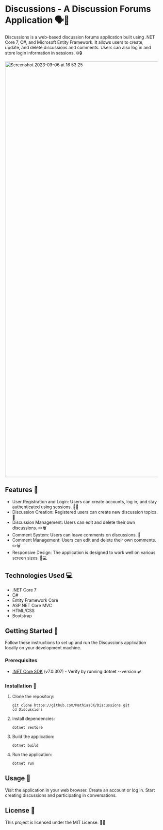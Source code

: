 # Discussions - A Discussion Forums Application 🗣️💬

Discussions is a web-based discussion forums application built using .NET Core 7, C#, and Microsoft Entity Framework. It allows users to create, update, and delete discussions and comments. Users can also log in and store login information in sessions. 🌐🔒

<img width="1366" alt="Screenshot 2023-09-06 at 16 53 25" src="https://github.com/MathiasCK/Discussions/assets/26365473/9a7d6470-ed33-465a-991b-11ce0d935bc3">

## Features 🚀

- User Registration and Login: Users can create accounts, log in, and stay authenticated using sessions. 👤🔐
- Discussion Creation: Registered users can create new discussion topics. 📝
- Discussion Management: Users can edit and delete their own discussions. ✏️🗑️
- Comment System: Users can leave comments on discussions. 💬
- Comment Management: Users can edit and delete their own comments. ✏️🗑️
- Responsive Design: The application is designed to work well on various screen sizes. 📱💻

## Technologies Used 💻

- .NET Core 7
- C#
- Entity Framework Core
- ASP.NET Core MVC
- HTML/CSS
- Bootstrap

## Getting Started 🏁

Follow these instructions to set up and run the Discussions application locally on your development machine.

### Prerequisites

- [.NET Core SDK](https://dotnet.microsoft.com/download/dotnet) (v7.0.307) - Verify by running dotnet --version ✔️

### Installation 💽

1. Clone the repository:

   ```shell
   git clone https://github.com/MathiasCK/Discussions.git
   cd Discussions
   ```

2. Install dependencies:

   ```shell
   dotnet restore
   ```

3. Build the application:

   ```shell
   dotnet build
   ```

4. Run the application:

   ```shell
   dotnet run
   ```

## Usage 📝

Visit the application in your web browser.
Create an account or log in.
Start creating discussions and participating in conversations.

## License 📜

This project is licensed under the MIT License. 📄📝
